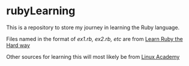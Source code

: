 # rubyLearning

This is a repository to store my journey in learning the Ruby language.

Files named in the format of *ex1.rb, ex2.rb, etc* are from [Learn Ruby the Hard way](www.learnrubythehardway.com)

Other sources for learning this will most likely be from [Linux Academy](www.linuxacademy.com)
